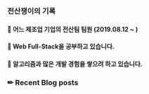 ### 전산쟁이의 기록
#### 🔭 어느 제조업 기업의 전산팀 팀원 (2019.08.12 ~ )
#### 🌱 Web Full-Stack을 공부하고 있습니다.
#### 🤔 알고리즘과 많은 개발 경험을 쌓으려 하고 있습니다.


### ✏ Recent Blog posts
<!-- BLOG-POST-LIST:START -->
<!-- BLOG-POST-LIST:END -->

<!--
**HoonDragonite/HoonDragonite** is a ✨ _special_ ✨ repository because its `README.md` (this file) appears on your GitHub profile.

Here are some ideas to get you started:

- 🔭 I’m currently working on ...
- 🌱 I’m currently learning ...
- 👯 I’m looking to collaborate on ...
- 🤔 I’m looking for help with ...
- 💬 Ask me about ...
- 📫 How to reach me: ...
- 😄 Pronouns: ...
- ⚡ Fun fact: ...
-->
